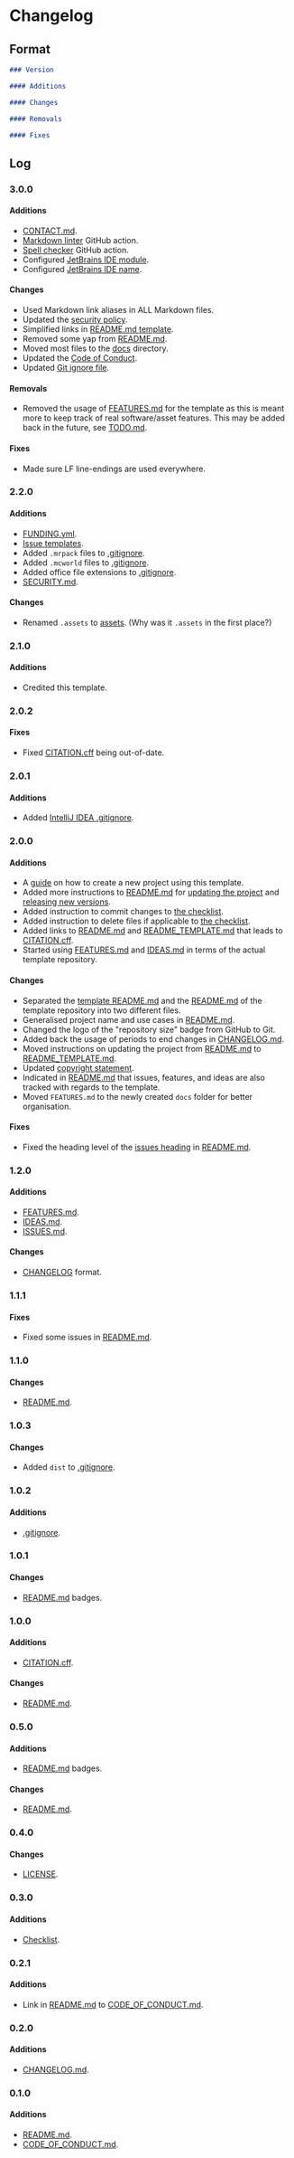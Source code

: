 # Changelog

## Format

```markdown
### Version

#### Additions

#### Changes

#### Removals

#### Fixes
```

## Log

### 3.0.0

#### Additions

- [CONTACT.md][contact].
- [Markdown linter][markdown-action] GitHub action.
- [Spell checker][spell-action] GitHub action.
- Configured [JetBrains IDE module][idea-modules].
- Configured [JetBrains IDE name][idea-name].

#### Changes

- Used Markdown link aliases in ALL Markdown files.
- Updated the [security policy][security].
- Simplified links in [README.md template][info-template].
- Removed some yap from [README.md][info].
- Moved most files to the [docs][documentation] directory.
- Updated the [Code of Conduct][conduct].
- Updated [Git ignore file][ignore].

#### Removals

- Removed the usage of [FEATURES.md][features] for the template as this is meant more to keep track of real software/asset features. This may be added back in the future, see [TODO.md][ideas].

#### Fixes

- Made sure LF line-endings are used everywhere.

### 2.2.0

#### Additions

- [FUNDING.yml][funding].
- [Issue templates][issue-templates].
- Added `.mrpack` files to [.gitignore][ignore].
- Added `.mcworld` files to [.gitignore][ignore].
- Added office file extensions to [.gitignore][ignore].
- [SECURITY.md][security].

#### Changes

- Renamed `.assets` to [assets][assets]. (Why was it `.assets` in the first place?)

### 2.1.0

#### Additions

- Credited this template.

### 2.0.2

#### Fixes

- Fixed [CITATION.cff][citation] being out-of-date.

### 2.0.1

#### Additions

- Added [IntelliJ IDEA .gitignore][idea-ignore].

### 2.0.0

#### Additions

- A [guide][guide] on how to create a new project using this template.
- Added more instructions to [README.md][info] for [updating the project][updating] and [releasing new versions][releasing-new-versions].
- Added instruction to commit changes to [the checklist][checklist].
- Added instruction to delete files if applicable to [the checklist][checklist].
- Added links to [README.md][info] and [README_TEMPLATE.md][info-template] that leads to [CITATION.cff][citation].
- Started using [FEATURES.md][features] and [IDEAS.md][ideas] in terms of the actual template repository.

#### Changes

- Separated the [template README.md][info-template] and the [README.md][info] of the template repository into two different files.
- Generalised project name and use cases in [README.md][info].
- Changed the logo of the "repository size" badge from GitHub to Git.
- Added back the usage of periods to end changes in [CHANGELOG.md][changelog].
- Moved instructions on updating the project from [README.md][info] to [README_TEMPLATE.md][info-template].
- Updated [copyright statement][license-heading].
- Indicated in [README.md][info] that issues, features, and ideas are also tracked with regards to the template.
- Moved `FEATURES.md` to the newly created `docs` folder for better organisation.

#### Fixes

- Fixed the heading level of the [issues heading][issues-heading] in [README.md][info].

### 1.2.0

#### Additions

- [FEATURES.md][features].
- [IDEAS.md][ideas].
- [ISSUES.md][issues].

#### Changes

- [CHANGELOG][changelog] format.

### 1.1.1

#### Fixes

- Fixed some issues in [README.md][info].

### 1.1.0

#### Changes

- [README.md][info].

### 1.0.3

#### Changes

- Added `dist` to [.gitignore][ignore].

### 1.0.2

#### Additions

- [.gitignore][ignore].

### 1.0.1

#### Changes

- [README.md][info] badges.

### 1.0.0

#### Additions

- [CITATION.cff][citation].

#### Changes

- [README.md][info].

### 0.5.0

#### Additions

- [README.md][info] badges.

#### Changes

- [README.md][info].

### 0.4.0

#### Changes

- [LICENSE][license].

### 0.3.0

#### Additions

- [Checklist][checklist].

### 0.2.1

#### Additions

- Link in [README.md][info] to [CODE_OF_CONDUCT.md][conduct].

### 0.2.0

#### Additions

- [CHANGELOG.md][changelog].

### 0.1.0

#### Additions

- [README.md][info].
- [CODE_OF_CONDUCT.md][conduct].

<!-- Link aliases -->

<!-- Files & folders -->

<!-- Project setup -->

<!-- Git -->

[ignore]: ../.gitignore

<!-- Documentation & assets -->

[documentation]: ../docs/

[info]: ./README.md

[contact]: ./CONTACT.md
[checklist]: ./README.md#checklist
[license-heading]: ./README.md#license
[issues-heading]: ./README.md#issues
[guide]: ./README.md#creating-a-new-project-using-this-template

[info-template]: ../template/docs/README_TEMPLATE.md

[releasing-new-versions]: ../template/docs/README_TEMPLATE.md#releasing-new-versions
[updating]: ../template/docs/README_TEMPLATE.md#updating-this-project

[features]: ./FEATURES.md
[conduct]: ./CODE_OF_CONDUCT.md
[changelog]: ./CHANGELOG.md
[citation]: ../CITATION.cff
[security]: ./SECURITY.md
[ideas]: ./TODO.md
[issues]: ./ISSUES.md
[license]: ../LICENSE

[assets]: ../assets/

<!-- IDE files -->

<!-- JetBrains IDEs -->

[idea]: ../.idea
[idea-ignore]: ../.idea/.gitignore
[idea-name]: ../.idea/.name
[idea-modules]: ../.idea/modules.xml

<!-- GitHub -->

[issue-templates]: ./.github/ISSUE_TEMPLATE/
[funding]: ./.github/FUNDING.yml

<!-- Actions -->

[spell-action]: ../.github/workflows/spell.yaml
[markdown-action]: ../.github/workflows/markdown.yaml
